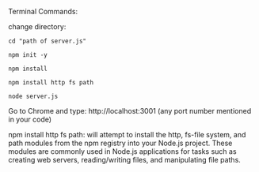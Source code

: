 Terminal Commands:

change directory:

```cd "path of server.js"```

```npm init -y```

```npm install```

```npm install http fs path```

```node server.js```

Go to Chrome and type:
http://localhost:3001  (any port number mentioned in your code)



npm install http fs path: will attempt to install the http, fs-file system, and path modules from the npm registry into your Node.js project. These modules are commonly used in Node.js applications for tasks such as creating web servers, reading/writing files, and manipulating file paths.
